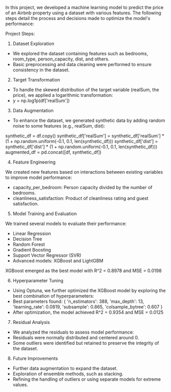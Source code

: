 In this project, we developed a machine learning model to predict the price of an Airbnb property using a dataset with various features. The following steps detail the process and decisions made to optimize the model's performance:

Project Steps:

1. Dataset Exploration
- We explored the dataset containing features such as bedrooms, room_type, person_capacity, dist, and others.
- Basic preprocessing and data cleaning were performed to ensure consistency in the dataset.

2. Target Transformation
- To handle the skewed distribution of the target variable (realSum, the price), we applied a logarithmic transformation:
- y = np.log1p(df['realSum'])

3. Data Augmentation
- To enhance the dataset, we generated synthetic data by adding random noise to some features (e.g., realSum, dist):
  
synthetic_df = df.copy()
synthetic_df['realSum'] = synthetic_df['realSum'] * (1 + np.random.uniform(-0.1, 0.1, len(synthetic_df)))
synthetic_df['dist'] = synthetic_df['dist'] * (1 + np.random.uniform(-0.1, 0.1, len(synthetic_df)))
augmented_df = pd.concat([df, synthetic_df])

4. Feature Engineering
   
We created new features based on interactions between existing variables to improve model performance:
- capacity_per_bedroom: Person capacity divided by the number of bedrooms.
- cleanliness_satisfaction: Product of cleanliness rating and guest satisfaction.
  
5. Model Training and Evaluation
   
We trained several models to evaluate their performance:
- Linear Regression
- Decision Tree
- Random Forest
- Gradient Boosting
- Support Vector Regressor (SVR)
- Advanced models: XGBoost and LightGBM
  
XGBoost emerged as the best model with R^2 = 0.8978 and MSE = 0.0198

6. Hyperparameter Tuning
- Using Optuna, we further optimized the XGBoost model by exploring the best combination of hyperparameters:
- Best parameters found:
{
    'n_estimators': 388,
    'max_depth': 13,
    'learning_rate': 0.0819,
    'subsample': 0.865,
    'colsample_bytree': 0.607
}
- After optimization, the model achieved R^2 = 0.9354 and MSE = 0.0125

7. Residual Analysis
- We analyzed the residuals to assess model performance:
- Residuals were normally distributed and centered around 0.
- Some outliers were identified but retained to preserve the integrity of the dataset.

8. Future Improvements
- Further data augmentation to expand the dataset.
- Exploration of ensemble methods, such as stacking.
- Refining the handling of outliers or using separate models for extreme values.
